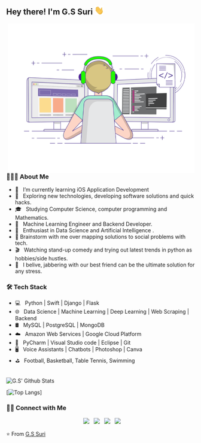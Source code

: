 <h2> Hey there! I'm G.S Suri <img src="./static/Hi.gif" width="25"></h2>
<img align="right" alt="GIF" src="./static/gif3.gif" width="500" height="400"/>

<h3> 👨🏻‍💻 About Me </h3>

- 🔭 &nbsp; I’m currently learning iOS Application Development
- 🤔 &nbsp; Exploring new technologies, developing software solutions and quick hacks.
- 🎓 &nbsp; Studying Computer Science, computer programming and Mathematics.
- 💼 &nbsp; Machine Learning Engineer and Backend Developer.
- 🌱 &nbsp; Enthusiast in Data Science and Artificial Intelligence .
- 💬 Brainstorm with me over mapping solutions to social problems with tech.
- 🎬 &nbsp; Watching stand-up comedy and trying out latest trends in python as hobbies/side hustles.
- 🤙 &nbsp; I belive, jabbering with our best friend can be the ultimate solution for any stress. 

<h3>🛠 Tech Stack</h3>

- 💻 &nbsp; Python | Swift | Django | Flask 
- 🌐 &nbsp; Data Science | Machine Learning | Deep Learning | Web Scraping | Backend 
- 🛢 &nbsp; MySQL | PostgreSQL | MongoDB
- ☁️ &nbsp; Amazon Web Services | Google Cloud Platform
- 🔧 &nbsp; PyCharm | Visual Studio code | Eclipse | Git
- 🖥 &nbsp; Voice Assistants | Chatbots | Photoshop | Canva
- ⛳ &nbsp; Football, Basketball, Table Tennis, Swimming

<br>

<img align="center" src="https://github-readme-stats.vercel.app/api?username=GSdotSuri&include_all_commits=true&count_private=true&show_icons=true&line_height=20&theme=react" alt="G.S' Github Stats">

</br>

[![Top Langs](https://github-readme-stats.vercel.app/api/top-langs/?username=GSdotSuri&layout=compact&text_color=daf7dc&bg_color=151515)]

<h3> 🤝🏻 Connect with Me </h3>

<p align="center">
&nbsp; <a href="https://www.facebook.com/gurprasad.singh.9/" target="_blank" rel="noopener noreferrer"><img src="https://img.icons8.com/plasticine/100/000000/facebook.png" width="50" /></a>  
&nbsp; <a href="https://www.instagram.com/gurprasad_singh/" target="_blank" rel="noopener noreferrer"><img src="https://img.icons8.com/plasticine/100/000000/instagram-new.png" width="50" /></a>  
&nbsp; <a href="https://www.linkedin.com/in/gurprasad-singh/" target="_blank" rel="noopener noreferrer"><img src="https://img.icons8.com/plasticine/100/000000/linkedin.png" width="50" /></a>
&nbsp; <a href="mailto:gurprasad.opsc@gmail.com" target="_blank" rel="noopener noreferrer"><img src="https://img.icons8.com/plasticine/100/000000/gmail.png"  width="50" /></a>
</p>

⭐️ From [G.S Suri](https://github.com/GSdotSuri)

